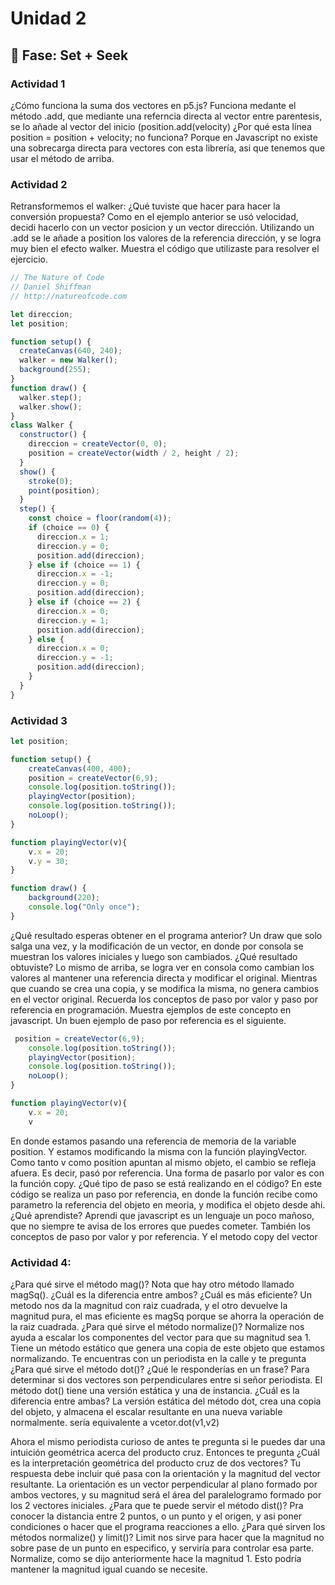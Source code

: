 # Unidad 2

## 🔎 Fase: Set + Seek
### Actividad 1
¿Cómo funciona la suma dos vectores en p5.js?
Funciona medante el método .add, que mediante una referncia directa al vector entre parentesis, se lo añade al vector del inicio (position.add(velocity)
¿Por qué esta línea position = position + velocity; no funciona?
Porque en Javascript no existe una sobrecarga directa para vectores con esta librería, asi que tenemos que usar el método de arriba.

### Actividad 2 
Retransformemos el walker:
¿Qué tuviste que hacer para hacer la conversión propuesta?
Como en el ejemplo anterior se usó velocidad, decidi hacerlo con un vector posicion y un vector dirección. Utilizando un .add se le añade a position los valores de la referencia dirección, y se logra muy bien el efecto walker.
Muestra el código que utilizaste para resolver el ejercicio.
```js
// The Nature of Code
// Daniel Shiffman
// http://natureofcode.com

let direccion;
let position;

function setup() {
  createCanvas(640, 240);
  walker = new Walker();
  background(255);
}
function draw() {
  walker.step();
  walker.show();
}
class Walker {
  constructor() {
    direccion = createVector(0, 0);
    position = createVector(width / 2, height / 2);
  }
  show() {
    stroke(0);
    point(position);
  }
  step() {
    const choice = floor(random(4));
    if (choice == 0) {
      direccion.x = 1;
      direccion.y = 0;
      position.add(direccion);
    } else if (choice == 1) {
      direccion.x = -1;
      direccion.y = 0;
      position.add(direccion);
    } else if (choice == 2) {
      direccion.x = 0;
      direccion.y = 1;
      position.add(direccion);
    } else {
      direccion.x = 0;
      direccion.y = -1;
      position.add(direccion);
    }
  }
}
```
### Actividad 3
```js
let position;

function setup() {
    createCanvas(400, 400);
    position = createVector(6,9);
    console.log(position.toString());
    playingVector(position);
    console.log(position.toString());
    noLoop();
}

function playingVector(v){
    v.x = 20;
    v.y = 30;
}

function draw() {
    background(220);
    console.log("Only once");
}
```
¿Qué resultado esperas obtener en el programa anterior?
Un draw que solo salga una vez, y la modificación de un vector, en donde por consola se muestran los valores iniciales y luego son cambiados.
¿Qué resultado obtuviste?
Lo mismo de arriba, se logra ver en consola como cambian los valores al mantener una referencia directa y modificar el original. Mientras que cuando se crea una copia, y se modifica la misma, no genera cambios en el vector original.
Recuerda los conceptos de paso por valor y paso por referencia en programación. Muestra ejemplos de este concepto en javascript.
Un buen ejemplo de paso por referencia es el siguiente.
```js
 position = createVector(6,9);
    console.log(position.toString());
    playingVector(position);
    console.log(position.toString());
    noLoop();
}

function playingVector(v){
    v.x = 20;
    v
```
En donde estamos pasando una referencia de memoria de la variable position. Y estamos modificando la misma con la función playingVector. Como tanto v como position apuntan al mismo objeto, el cambio se refleja afuera. Es decir, pasó por referencia.
Una forma de pasarlo por valor es con la función copy. 
¿Qué tipo de paso se está realizando en el código?
En este código se realiza un paso por referencia, en donde la función recibe como parametro la referencia del objeto en meoria, y modifica el objeto desde ahi.
¿Qué aprendiste?
Aprendi que javascript es un lenguaje un poco mañoso, que no siempre te avisa de los errores que puedes cometer. También los conceptos de paso por valor y por referencia. Y el metodo copy del vector

### Actividad 4:
¿Para qué sirve el método mag()? Nota que hay otro método llamado magSq(). ¿Cuál es la diferencia entre ambos? ¿Cuál es más eficiente?
Un metodo nos da la magnitud con raiz cuadrada, y el otro devuelve la magnitud pura, el mas eficiente es magSq porque se ahorra la operación de la raiz cuadrada.
¿Para qué sirve el método normalize()?
Normalize nos ayuda a escalar los componentes del vector para que su magnitud sea 1. Tiene un método estático que genera una copia de este objeto que estamos normalizando.
Te encuentras con un periodista en la calle y te pregunta ¿Para qué sirve el método dot()? ¿Qué le responderías en un frase?
Para determinar si dos vectores son perpendiculares entre si señor periodista.
El método dot() tiene una versión estática y una de instancia. ¿Cuál es la diferencia entre ambas?
La versión estática del método dot, crea una copia del objeto, y almacena el escalar resultante en una nueva variable normalmente. sería equivalente a vcetor.dot(v1,v2)

Ahora el mismo periodista curioso de antes te pregunta si le puedes dar una intuición geométrica acerca del producto cruz. Entonces te pregunta ¿Cuál es la interpretación geométrica del producto cruz de dos vectores? Tu 
respuesta debe incluir qué pasa con la orientación y la magnitud del vector resultante.
La orientación es un vector perpendicular al plano formado por ambos vectores, y su magnitud será el área del paralelogramo formado por los 2 vectores iniciales.
¿Para que te puede servir el método dist()?
Pra conocer la distancia entre 2 puntos, o un punto y el origen, y asi poner condiciones o hacer que el programa reacciones a ello.
¿Para qué sirven los métodos normalize() y limit()?
Limit nos sirve para hacer que la magnitud no sobre pase de un punto en especifico, y serviría para controlar esa parte. Normalize, como se dijo anteriormente hace la magnitud 1. Esto podría mantener la magnitud igual cuando se necesite.
